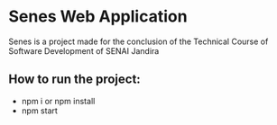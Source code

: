 # Senes Web Application

Senes is a project made for the conclusion of the Technical Course of Software Development of SENAI Jandira

## How to run the project:

- npm i or npm install
- npm start
